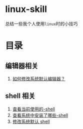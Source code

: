 # linux-skill

总结一些我个人使用`linux`时的小技巧

# 目录

## 编辑器相关

1. [如何修改系统默认编辑器？](docs/编辑器相关/如何修改系统默认编辑器？.md)

## shell 相关

1. [查看当前使用的-shell](docs/shell相关.md#查看当前使用的-shell-类型)
2. [查看系统中安装了哪些-shell](docs/shell相关.md#查看系统中安装了哪些-shell)
3. [修改系统默认 shell](docs/shell相关.md#修改系统默认-shell)
